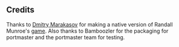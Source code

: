 ## Credits

Thanks to [Dmitry Marakasov](https://github.com/AMDmi3/hoverboard-sdl) for making a native version of Randall Munroe's [game](https://xkcd.com/1608/). Also thanks to Bamboozler for the packaging for portmaster and the portmaster team for testing.

